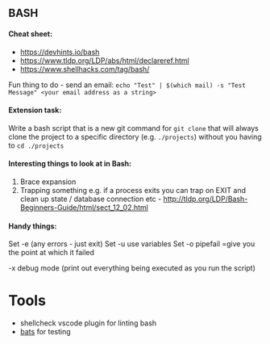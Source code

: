 ## BASH

#### Cheat sheet:
- https://devhints.io/bash 
- https://www.tldp.org/LDP/abs/html/declareref.html
- https://www.shellhacks.com/tag/bash/

Fun thing to do - send an email:
`echo "Test" | $(which mail) -s "Test Message" <your email address as a string>`

#### Extension task:
Write a bash script that is a new git command for `git clone` that will always clone the project to a specific directory (e.g. `./projects`) without you having to `cd ./projects`

#### Interesting things to look at in Bash:
1. Brace expansion
2. Trapping something e.g. if a process exits you can trap on EXIT and clean up state / database connection etc - http://tldp.org/LDP/Bash-Beginners-Guide/html/sect_12_02.html

#### Handy things:
Set -e (any errors - just exit)
Set -u use variables
Set -o pipefail =give you the point at which it failed

-x debug mode (print out everything being executed as you run the script)

# Tools
- shellcheck vscode plugin for linting bash
- [bats](https://github.com/sstephenson/bats) for testing